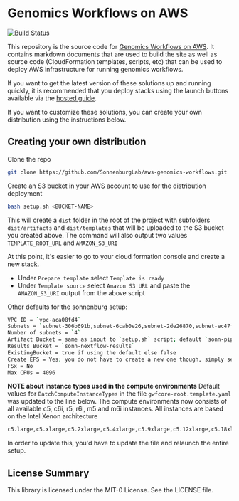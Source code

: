 # Genomics Workflows on AWS

[![Build Status](https://travis-ci.com/aws-samples/aws-genomics-workflows.svg?branch=master)](https://travis-ci.com/aws-samples/aws-genomics-workflows)

This repository is the source code for [Genomics Workflows on AWS](https://docs.opendata.aws/genomics-workflows).  It contains markdown documents that are used to build the site as well as source code (CloudFormation templates, scripts, etc) that can be used to deploy AWS infrastructure for running genomics workflows.

If you want to get the latest version of these solutions up and running quickly, it is recommended that you deploy stacks using the launch buttons available via the [hosted guide](https://docs.opendata.aws/genomics-workflows).

If you want to customize these solutions, you can create your own distribution using the instructions below.

## Creating your own distribution

Clone the repo

```bash
git clone https://github.com/SonnenburgLab/aws-genomics-workflows.git
```

Create an S3 bucket in your AWS account to use for the distribution deployment

```bash
bash setup.sh <BUCKET-NAME>
```

This will create a `dist` folder in the root of the project with subfolders `dist/artifacts` and `dist/templates` that will be uploaded to the S3 bucket you created above. The command will also output two values `TEMPLATE_ROOT_URL` and `AMAZON_S3_URI`

At this point, it's easier to go to your cloud formation console and create a new stack.

- Under `Prepare template` select `Template is ready`
- Under `Template source` select `Amazon S3 URL` and paste the `AMAZON_S3_URI` output from the above script

Other defaults for the sonnenburg setup:

```bash
VPC ID = `vpc-aca08fd4`
Subnets = `subnet-306b691b,subnet-6cab0e26,subnet-2de26870,subnet-ec47ff94`
Number of subnets = `4`
Artifact Bucket = same as input to `setup.sh` script; default `sonn-pipelines-assets`
Results Bucket = `sonn-nextflow-results`
ExistingBucket = true if using the default else false
Create EFS = Yes; you do not have to create a new one though, simply select No here and provide the EFS ID in the next textbox
FSx = No
Max CPUs = 4096
```

**NOTE about instance types used in the compute environments**
Default values for `BatchComputeInstanceTypes` in the file `gwfcore-root.template.yaml` was updated to the line below. The compute environments now consists of all available c5, c6i, r5, r6i, m5 and m6i instances. All instances are based on the Intel Xenon architecture

```bash
c5.large,c5.xlarge,c5.2xlarge,c5.4xlarge,c5.9xlarge,c5.12xlarge,c5.18xlarge,c5.24xlarge,c6i.large,c6i.xlarge,c6i.2xlarge,c6i.4xlarge,c6i.8xlarge,c6i.12xlarge,c6i.16xlarge,c6i.24xlarge,c6i.32xlarge,m5.large,m5.xlarge,m5.2xlarge,m5.4xlarge,m5.8xlarge,m5.12xlarge,m5.16xlarge,m5.24xlarge,m6i.large,m6i.xlarge,m6i.2xlarge,m6i.4xlarge,m6i.8xlarge,m6i.12xlarge,m6i.16xlarge,m6i.24xlarge,m6i.32xlarge,r5.large,r5.xlarge,r5.2xlarge,r5.4xlarge,r5.8xlarge,r5.12xlarge,r5.16xlarge,r5.24xlarge,r6i.large,r6i.xlarge,r6i.2xlarge,r6i.4xlarge,r6i.8xlarge,r6i.12xlarge,r6i.16xlarge,r6i.24xlarge,r6i.32xlarge
```

In order to update this, you'd have to update the file and relaunch the entire setup.

## License Summary

This library is licensed under the MIT-0 License. See the LICENSE file.
